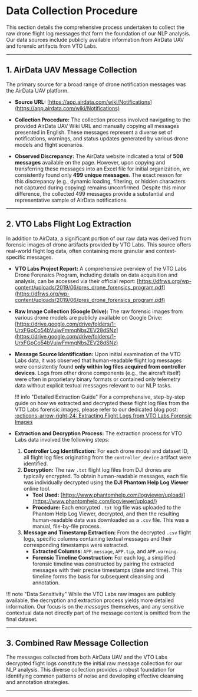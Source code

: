 # Data Collection Procedure

This section details the comprehensive process undertaken to collect the raw drone flight log messages that form the foundation of our NLP analysis. Our data sources include publicly available information from AirData UAV and forensic artifacts from VTO Labs.

---

## 1. AirData UAV Message Collection

The primary source for a broad range of drone notification messages was the AirData UAV platform.

* **Source URL:** [https://app.airdata.com/wiki/Notifications](https://app.airdata.com/wiki/Notifications)

* **Collection Procedure:**
    The collection process involved navigating to the provided AirData UAV Wiki URL and manually copying all messages presented in English. These messages represent a diverse set of notifications, warnings, and status updates generated by various drone models and flight scenarios.

* **Observed Discrepancy:**
    The AirData website indicated a total of **508 messages** available on the page. However, upon copying and transferring these messages into an Excel file for initial organization, we consistently found only **499 unique messages**. The exact reason for this discrepancy (e.g., dynamic loading, filtering, or hidden characters not captured during copying) remains unconfirmed. Despite this minor difference, the collected 499 messages provide a substantial and representative sample of AirData notifications.

---

## 2. VTO Labs Flight Log Extraction

In addition to AirData, a significant portion of our raw data was derived from forensic images of drone artifacts provided by VTO Labs. This source offers real-world flight log data, often containing more granular and context-specific messages.

* **VTO Labs Project Report:**
    A comprehensive overview of the VTO Labs Drone Forensics Program, including details on data acquisition and analysis, can be accessed via their official report:
    [https://dfrws.org/wp-content/uploads/2019/06/pres_drone_forensics_program.pdf](https://dfrws.org/wp-content/uploads/2019/06/pres_drone_forensics_program.pdf)

* **Raw Image Collection (Google Drive):**
    The raw forensic images from various drone models are publicly available on Google Drive:
    [https://drive.google.com/drive/folders/1-UrxFGpCo54bVujwFmmqNbsZEV28dSNz](https://drive.google.com/drive/folders/1-UrxFGpCo54bVujwFmmqNbsZEV28dSNz)

* **Message Source Identification:**
    Upon initial examination of the VTO Labs data, it was observed that human-readable flight log messages were consistently found **only within log files acquired from controller devices**. Logs from other drone components (e.g., the aircraft itself) were often in proprietary binary formats or contained only telemetry data without explicit textual messages relevant to our NLP tasks.

    !!! info "Detailed Extraction Guide"
        For a comprehensive, step-by-step guide on how we extracted and decrypted these flight log files from the VTO Labs forensic images, please refer to our dedicated blog post:
        [:octicons-arrow-right-24: Extracting Flight Logs from VTO Labs Forensic Images](../blog/posts/vto-labs-extraction.md)


* **Extraction and Decryption Process:**
    The extraction process for VTO Labs data involved the following steps:

    1.  **Controller Log Identification:** For each drone model and dataset ID, all flight log files originating from the `controller_device` artifact were identified.
    3.  **Decryption:** The raw `.txt` flight log files from DJI drones are typically encrypted. To obtain human-readable messages, each file was individually decrypted using the **DJI Phantom Help Log Viewer** online tool.
        * **Tool Used:** [https://www.phantomhelp.com/logviewer/upload/](https://www.phantomhelp.com/logviewer/upload/)
        * **Procedure:** Each encrypted `.txt` log file was uploaded to the Phantom Help Log Viewer, decrypted, and then the resulting human-readable data was downloaded as a `.csv` file. This was a manual, file-by-file process.
    4.  **Message and Timestamp Extraction:** From the decrypted `.csv` flight logs, specific columns containing textual messages and their corresponding timestamps were extracted.
        * **Extracted Columns:** `APP.message`, `APP.tip`, and `APP.warning`.
        * **Forensic Timeline Construction:** For each log, a simplified forensic timeline was constructed by pairing the extracted messages with their precise timestamps (date and time). This timeline forms the basis for subsequent cleansing and annotation.

!!! note "Data Sensitivity"
    While the VTO Labs raw images are publicly available, the decryption and extraction process yields more detailed information. Our focus is on the *messages* themselves, and any sensitive contextual data not directly part of the message content is omitted from the final dataset.

---

## 3. Combined Raw Message Collection

The messages collected from both AirData UAV and the VTO Labs decrypted flight logs constitute the initial raw message collection for our NLP analysis. This diverse collection provides a robust foundation for identifying common patterns of noise and developing effective cleansing and annotation strategies.

---
